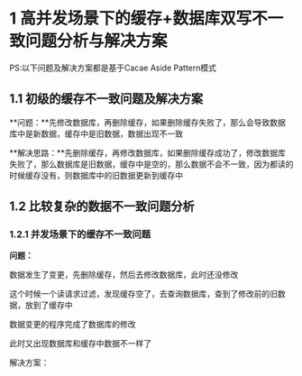 # 1 高并发场景下的缓存+数据库双写不一致问题分析与解决方案

PS:以下问题及解决方案都是基于Cacae Aside Pattern模式

## 1.1 初级的缓存不一致问题及解决方案

​	**问题：**先修改数据库，再删除缓存，如果删除缓存失败了，那么会导致数据库中是新数据，缓存中是旧数据，数据出现不一致

​	**解决思路：**先删除缓存，再修改数据库，如果删除缓存成功了，修改数据库失败了，那么数据库是旧数据，缓存中是空的，那么数据不会不一致，因为都读的时候缓存没有，则数据库中的旧数据更新到缓存中

## 1.2 比较复杂的数据不一致问题分析

### 1.2.1 并发场景下的缓存不一致问题

**问题：**

数据发生了变更，先删除缓存，然后去修改数据库，此时还没修改

这个时候一个读请求过滤，发现缓存空了，去查询数据库，查到了修改前的旧数据，放到了缓存中

数据变更的程序完成了数据库的修改

此时又出现数据库和缓存中数据不一样了

解决方案：
